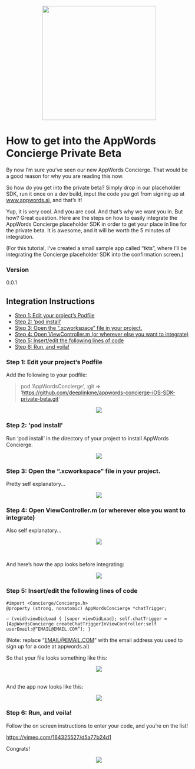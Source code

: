 <p align="center">
<img src="/concierge-logo.png" width="309"/>
</p>

# How to get into the AppWords Concierge Private Beta #

By now I’m sure you’ve seen our new AppWords Concierge. That would be a good reason for why you are reading this now.

So how do you get into the private beta? Simply drop in our placeholder SDK, run it once on a dev build, input the code you got from signing up at www.appwords.ai, and that’s it!

Yup, it is very cool. And you are cool. And that’s why we want you in. But how? Great question. Here are the steps on how to easily integrate the AppWords Concierge placeholder SDK in order to get your place in line for the private beta. It is awesome, and it will be worth the 5 minutes of integration.

(For this tutorial, I’ve created a small sample app called “tkts”, where I’ll be integrating the Concierge placeholder SDK into the confirmation screen.)

### Version
0.0.1

## Integration Instructions
* [Step 1: Edit your project’s Podfile](#step-1)
* [Step 2: ‘pod install’](#step-2)
* [Step 3: Open the “.xcworkspace” file in your project.](#step-3)
* [Step 4: Open ViewController.m (or wherever else you want to integrate)](#step-4)
* [Step 5: Insert/edit the following lines of code](#step-5)
* [Step 6: Run, and voila!](#step-6)

### <a name="step-1"></a>Step 1: Edit your project’s Podfile

Add the following to your podfile:

>pod ‘AppWordsConcierge’, :git => ‘https://github.com/deeplinkme/appwords-concierge-iOS-SDK-private-beta.git'

<p align="center">
<img src="/step-1.png"/>
</p>

### <a name="step-2"></a>Step 2: 'pod install'

Run ‘pod install’ in the directory of your project to install AppWords Concierge.

<p align="center">
<img src="/step-2.png"/>
</p>

### <a name="step-3"></a>Step 3: Open the “.xcworkspace” file in your project.
Pretty self explanatory...

<p align="center">
<img src="/step-3.png"/>
</p>


### <a name="step-4"></a>Step 4: Open ViewController.m (or wherever else you want to integrate)
Also self explanatory...

<p align="center">
<img src="/step-4-1.png"/>
</p>
<br>

And here’s how the app looks before integrating:

<p align="center">
<img src="/step-4-2.png"/>
</p>


### <a name="step-5"></a>Step 5: Insert/edit the following lines of code

    #import <Concierge/Concierge.h>
    @property (strong, nonatomic) AppWordsConcierge *chatTrigger;

    — (void)viewDidLoad { [super viewDidLoad]; self.chatTrigger = [AppWordsConcierge createChatTriggerInViewController:self userEmail:@“EMAIL@EMAIL.COM”]; }

(Note: replace “EMAIL@EMAIL.COM” with the email address you used to sign up for a code at appwords.ai)

So that your file looks something like this:

<p align="center">
<img src="/step-5-1.png"/>
</p>
<br>
And the app now looks like this:

<p align="center">
<img src="/step-5-2.png"/>
</p>


### <a name="step-6"></a>Step 6: Run, and voila!
Follow the on screen instructions to enter your code, and you’re on the list!

https://vimeo.com/164325527/d5a77b24d1

Congrats!

<p align="center">
<img src="/step-6.gif"/>
</p>
